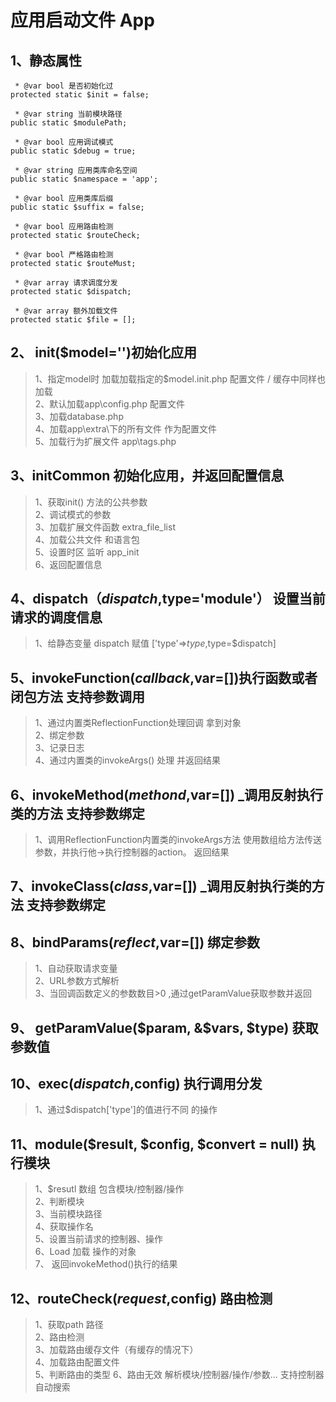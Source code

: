 # 应用启动文件 App
## 1、静态属性
     * @var bool 是否初始化过
    protected static $init = false;

     * @var string 当前模块路径
    public static $modulePath;

     * @var bool 应用调试模式
    public static $debug = true;

     * @var string 应用类库命名空间
    public static $namespace = 'app';

     * @var bool 应用类库后缀
    public static $suffix = false;

     * @var bool 应用路由检测
    protected static $routeCheck;

     * @var bool 严格路由检测
    protected static $routeMust;
    
     * @var array 请求调度分发
    protected static $dispatch;
    
     * @var array 额外加载文件
    protected static $file = [];
 
 
## 2、 init($model='')初始化应用   
>  1、指定model时 加载加载指定的$model.init.php 配置文件  / 缓存中同样也加载   
>  2、默认加载app\config.php 配置文件  
>  3、加载database.php  
>  4、加载app\extra\下的所有文件 作为配置文件  
>  5、加载行为扩展文件 app\tags.php  

  
## 3、initCommon  初始化应用，并返回配置信息
> 1、获取init() 方法的公共参数  
> 2、调试模式的参数  
> 3、加载扩展文件函数 extra_file_list  
> 4、加载公共文件 和语言包  
> 5、设置时区  监听 app_init  
> 6、返回配置信息    

## 4、dispatch（$dispatch,$type='module'） 设置当前请求的调度信息
> 1、给静态变量 dispatch 赋值 ['type'=>$type,$type=$dispatch]
 
## 5、invokeFunction($callback,$var=[])执行函数或者闭包方法 支持参数调用
> 1、通过内置类ReflectionFunction处理回调 拿到对象  
> 2、绑定参数   
> 3、记录日志  
> 4、通过内置类的invokeArgs() 处理 并返回结果

## 6、invokeMethod($methond,$var=[]) _调用反射执行类的方法 支持参数绑定
> 1、调用ReflectionFunction内置类的invokeArgs方法  使用数组给方法传送参数，并执行他->执行控制器的action。 返回结果
## 7、invokeClass($class,$var=[]) _调用反射执行类的方法 支持参数绑定

## 8、bindParams($reflect,$var=[])  绑定参数
> 1、自动获取请求变量  
> 2、URL参数方式解析  
> 3、当回调函数定义的参数数目>0 ,通过getParamValue获取参数并返回  

## 9、 getParamValue($param, &$vars, $type) 获取参数值

## 10、exec($dispatch,$config) 执行调用分发 
> 1、通过$dispatch['type']的值进行不同 的操作

## 11、module($result, $config, $convert = null) 执行模块
>1、$resutl 数组 包含模块/控制器/操作  
>2、判断模块  
>3、当前模块路径  
>4、获取操作名   
>5、设置当前请求的控制器、操作  
>6、Load 加载 操作的对象  
>7、 返回invokeMethod()执行的结果

## 12、routeCheck($request,$config) 路由检测 
>1、获取path 路径  
>2、路由检测  
>3、加载路由缓存文件（有缓存的情况下）  
>4、加载路由配置文件  
>5、判断路由的类型
>6、路由无效 解析模块/控制器/操作/参数... 支持控制器自动搜索

